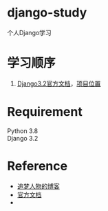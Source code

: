 # django-study
个人Django学习

# 学习顺序
1. [Django3.2官方文档](https://docs.djangoproject.com/en/3.2/contents/)，[项目位置](https://github.com/yuminghe/django-study/tree/main/mysite)

# Requirement
Python 3.8 \
Django 3.2

# Reference
- [追梦人物的博客](https://www.zmrenwu.com/post/15/)
- [官方文档](https://docs.djangoproject.com/en/3.2/)
- 
